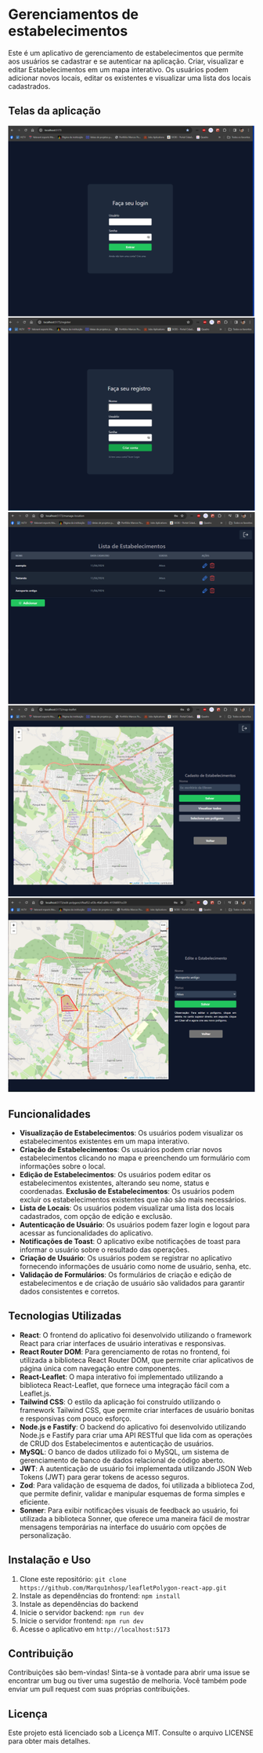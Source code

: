 # Gerenciamentos de estabelecimentos

Este é um aplicativo de gerenciamento de estabelecimentos que permite aos usuários se cadastrar e se autenticar na aplicação. Criar, visualizar e editar Estabelecimentos em um mapa interativo. Os usuários podem adicionar novos locais, editar os existentes e visualizar uma lista dos locais cadastrados.

## Telas da aplicação 
![Tela de Login](public/foto-1.png)
![Tela de Registro](public/foto-2.png)
![Tela de Lista de Estabelecimentos](public/foto-3.png)
![Tela de Cadastro Estabelecimentos](public/foto-4.png)
![Tela de Editar](public/foto-5.png)

## Funcionalidades

- **Visualização de Estabelecimentos**: Os usuários podem visualizar os estabelecimentos existentes em um mapa interativo.
- **Criação de Estabelecimentos**: Os usuários podem criar novos estabelecimentos clicando no mapa e preenchendo um formulário com informações sobre o local.
- **Edição de Estabelecimentos**: Os usuários podem editar os estabelecimentos existentes, alterando seu nome, status e coordenadas.
**Exclusão de Estabelecimentos**: Os usuários podem excluir os estabelecimentos existentes que não são mais necessários.
- **Lista de Locais**: Os usuários podem visualizar uma lista dos locais cadastrados, com opção de edição e exclusão.
- **Autenticação de Usuário**: Os usuários podem fazer login e logout para acessar as funcionalidades do aplicativo.
- **Notificações de Toast**: O aplicativo exibe notificações de toast para informar o usuário sobre o resultado das operações.
- **Criação de Usuário**: Os usuários podem se registrar no aplicativo fornecendo informações de usuário como nome de usuário, senha, etc.
- **Validação de Formulários**: Os formulários de criação e edição de estabelecimentos e de criação de usuário são validados para garantir dados consistentes e corretos.


## Tecnologias Utilizadas

- **React**: O frontend do aplicativo foi desenvolvido utilizando o framework React para criar interfaces de usuário interativas e responsivas.
- **React Router DOM**: Para gerenciamento de rotas no frontend, foi utilizada a biblioteca React Router DOM, que permite criar aplicativos de página única com navegação entre componentes.
- **React-Leaflet**: O mapa interativo foi implementado utilizando a biblioteca React-Leaflet, que fornece uma integração fácil com a Leaflet.js.
- **Tailwind CSS**: O estilo da aplicação foi construído utilizando o framework Tailwind CSS, que permite criar interfaces de usuário bonitas e responsivas com pouco esforço.
- **Node.js e Fastify**: O backend do aplicativo foi desenvolvido utilizando Node.js e Fastify para criar uma API RESTful que lida com as operações de CRUD dos Estabelecimentos e autenticação de usuários.
- **MySQL**: O banco de dados utilizado foi o MySQL, um sistema de gerenciamento de banco de dados relacional de código aberto.
- **JWT**: A autenticação de usuário foi implementada utilizando JSON Web Tokens (JWT) para gerar tokens de acesso seguros.
- **Zod**: Para validação de esquema de dados, foi utilizada a biblioteca Zod, que permite definir, validar e manipular esquemas de forma simples e eficiente.
- **Sonner**: Para exibir notificações visuais de feedback ao usuário, foi utilizada a biblioteca Sonner, que oferece uma maneira fácil de mostrar mensagens temporárias na interface do usuário com opções de personalização.



## Instalação e Uso

1. Clone este repositório: `git clone https://github.com/Marqu1nhosp/leafletPolygon-react-app.git`
2. Instale as dependências do frontend: `npm install`
3. Instale as dependências do backend
4. Inicie o servidor backend: `npm run dev`
5. Inicie o servidor frontend: `npm run dev`
6. Acesse o aplicativo em `http://localhost:5173`

## Contribuição

Contribuições são bem-vindas! Sinta-se à vontade para abrir uma issue se encontrar um bug ou tiver uma sugestão de melhoria. Você também pode enviar um pull request com suas próprias contribuições.

## Licença

Este projeto está licenciado sob a Licença MIT. Consulte o arquivo LICENSE para obter mais detalhes.
